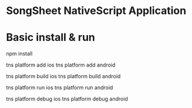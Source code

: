 # SongSheet NativeScript Application

# Basic install & run
npm install

tns platform add ios
tns platform add android

tns platform build ios
tns platform build android

tns platform run ios
tns platform run android

tns platform debug ios
tns platform debug android
